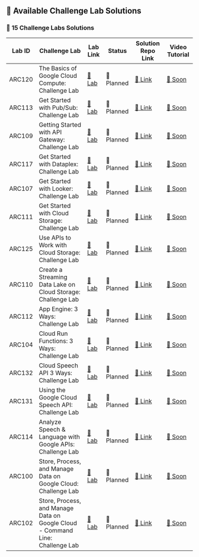 ## 🚀 Available Challenge Lab Solutions

### 🔰 **15 Challenge Labs Solutions**

| Lab ID | Challenge Lab | Lab Link | Status | Solution Repo Link | Video Tutorial |
|--------|---------------|----------|--------|----------|----------------|
| ARC120 | The Basics of Google Cloud Compute: Challenge Lab | [🔗 Lab](https://www.cloudskillsboost.google/course_templates/754/labs/461563) | 📅 Planned | [🔗 Link]() | [🎥 Soon](https://youtube.com/@codewithgarry) |
| ARC113 | Get Started with Pub/Sub: Challenge Lab | [🔗 Lab](https://www.cloudskillsboost.google/course_templates/728/labs/511432) | 📅 Planned | [🔗 Link]() | [🎥 Soon](https://youtube.com/@codewithgarry) |
| ARC109 | Getting Started with API Gateway: Challenge Lab | [🔗 Lab](https://www.cloudskillsboost.google/course_templates/662/labs/461587) | 📅 Planned | [🔗 Link]() | [🎥 Soon](https://youtube.com/@codewithgarry) |
| ARC117 | Get Started with Dataplex: Challenge Lab | [🔗 Lab](https://www.cloudskillsboost.google/course_templates/726/labs/575774) | 📅 Planned | [🔗 Link]() | [🎥 Soon](https://youtube.com/@codewithgarry) |
| ARC107 | Get Started with Looker: Challenge Lab | [🔗 Lab](https://www.cloudskillsboost.google/course_templates/647/labs/461643) | 📅 Planned | [🔗 Link]() | [🎥 Soon](https://youtube.com/@codewithgarry) |
| ARC111 | Get Started with Cloud Storage: Challenge Lab | [🔗 Lab](https://www.cloudskillsboost.google/course_templates/725/labs/461639) | 📅 Planned | [🔗 Link]() | [🎥 Soon](https://youtube.com/@codewithgarry) |
| ARC125 | Use APIs to Work with Cloud Storage: Challenge Lab | [🔗 Lab](https://www.cloudskillsboost.google/course_templates/755/labs/461603) | 📅 Planned | [🔗 Link]() | [🎥 Soon](https://youtube.com/@codewithgarry) |
| ARC110 | Create a Streaming Data Lake on Cloud Storage: Challenge Lab | [🔗 Lab](https://www.cloudskillsboost.google/course_templates/705/labs/461631) | 📅 Planned | [🔗 Link]() | [🎥 Soon](https://youtube.com/@codewithgarry) |
| ARC112 | App Engine: 3 Ways: Challenge Lab | [🔗 Lab](https://www.cloudskillsboost.google/course_templates/671/labs/461535) | 📅 Planned | [🔗 Link]() | [🎥 Soon](https://youtube.com/@codewithgarry) |
| ARC104 | Cloud Run Functions: 3 Ways: Challenge Lab | [🔗 Lab](https://www.cloudskillsboost.google/course_templates/696/labs/562153) | 📅 Planned | [🔗 Link]() | [🎥 Soon](https://youtube.com/@codewithgarry) |
| ARC132 | Cloud Speech API 3 Ways: Challenge Lab | [🔗 Lab](https://www.cloudskillsboost.google/course_templates/700/labs/562143) | 📅 Planned | [🔗 Link]() | [🎥 Soon](https://youtube.com/@codewithgarry) |
| ARC131 | Using the Google Cloud Speech API: Challenge Lab | [🔗 Lab](https://www.cloudskillsboost.google/course_templates/756/labs/475242) | 📅 Planned | [🔗 Link]() | [🎥 Soon](https://youtube.com/@codewithgarry) |
| ARC114 | Analyze Speech & Language with Google APIs: Challenge Lab | [🔗 Lab](https://www.cloudskillsboost.google/course_templates/634/labs/461615) | 📅 Planned | [🔗 Link]() | [🎥 Soon](https://youtube.com/@codewithgarry) |
| ARC100 | Store, Process, and Manage Data on Google Cloud: Challenge Lab | [🔗 Lab](https://www.cloudskillsboost.google/course_templates/658/labs/464087) | 📅 Planned | [🔗 Link]() | [🎥 Soon](https://youtube.com/@codewithgarry) |
| ARC102 | Store, Process, and Manage Data on Google Cloud - Command Line: Challenge Lab | [🔗 Lab](https://www.cloudskillsboost.google/course_templates/659/labs/464091) | 📅 Planned | [🔗 Link]() | [🎥 Soon](https://youtube.com/@codewithgarry) |
